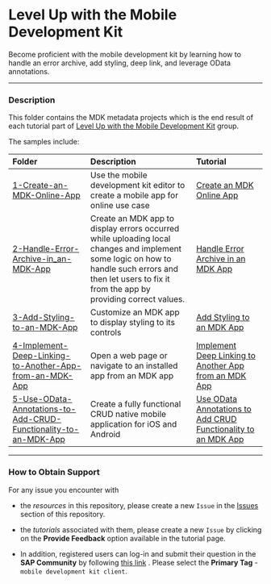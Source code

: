 # Level Up with the Mobile Development Kit
Become proficient with the mobile development kit by learning how to handle an error archive, add styling, deep link, and leverage OData annotations.
***
### Description
This folder contains the MDK metadata projects which is the end result of each tutorial part of [Level Up with the Mobile Development Kit](https://developers.sap.com/mission.mobile-dev-kit-level-up.html) group.

The samples include:

|  Folder     | Description   | Tutorial
|  :------------- | :------------- | :-------------
|  [1-Create-an-MDK-Online-App](/3-Level-Up-with-the-Mobile-Development-Kit/1-Create-an-MDK-Online-App) | Use the mobile development kit editor to create a mobile app for online use case | [Create an MDK Online App](https://developers.sap.com/tutorials/cp-mobile-dev-kit-online-app.html)
|  [2-Handle-Error-Archive-in_an-MDK-App](/3-Level-Up-with-the-Mobile-Development-Kit/2-Handle-Error-Archive-in_an-MDK-App) |  Create an MDK app to display errors occurred while uploading local changes and implement some logic on how to handle such errors and then let users to fix it from the app by providing correct values. | [Handle Error Archive in an MDK App](https://developers.sap.com/tutorials/cp-mobile-dev-kit-error-archive.html)
|  [3-Add-Styling-to-an-MDK-App](/3-Level-Up-with-the-Mobile-Development-Kit/3-Add-Styling-to-an-MDK-App)  | Customize an MDK app to display styling to its controls | [Add Styling to an MDK App](https://developers.sap.com/tutorials/cp-mobile-dev-kit-style.html)
|  [4-Implement-Deep-Linking-to-Another-App-from-an-MDK-App](/3-Level-Up-with-the-Mobile-Development-Kit/4-Implement-Deep-Linking-to-Another-App-from-an-MDK-App) |Open a web page or navigate to an installed app from an MDK app| [Implement Deep Linking to Another App from an MDK App](https://developers.sap.com/tutorials/cp-mobile-dev-kit-deep-link.html)
|  [5-Use-OData-Annotations-to-Add-CRUD-Functionality-to-an-MDK-App](/3-Level-Up-with-the-Mobile-Development-Kit/5-Use-OData-Annotations-to-Add-CRUD-Functionality-to-an-MDK-App) | Create a fully functional CRUD native mobile application for iOS and Android| [Use OData Annotations to Add CRUD Functionality to an MDK App](https://developers.sap.com/tutorials/cp-mobile-dev-kit-annotations.html)
	

***
### How to Obtain Support
For any issue you encounter with 
* the *resources* in this repository, please create a new `Issue` in the [Issues](https://github.com/SAP/cloud-mdk-tutorial-samples/issues) section of this repository.
* the *tutorials* associated with them, please create a new `Issue` by clicking on the **Provide Feedback** option available in the tutorial page.

* In addition, registered users can log-in and submit their question in the **SAP Community** by following [this link](https://answers.sap.com/questions/ask.html) .
Please select the **Primary Tag** - `mobile development kit client`.